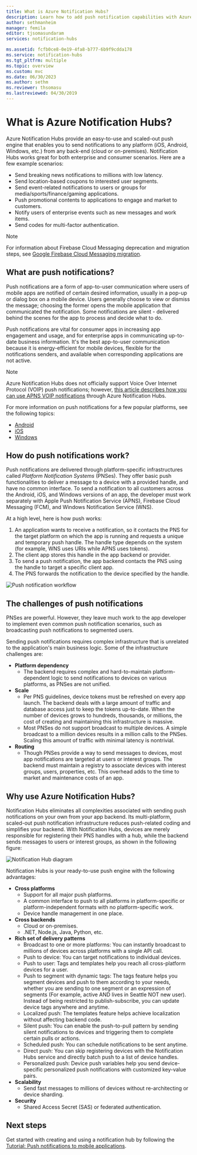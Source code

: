 ```yaml
---
title: What is Azure Notification Hubs?
description: Learn how to add push notification capabilities with Azure Notification Hubs.
author: sethmanheim
manager: femila
editor: tjsomasundaram
services: notification-hubs

ms.assetid: fcfb0ce8-0e19-4fa8-b777-6b9f9cdda178
ms.service: notification-hubs
ms.tgt_pltfrm: multiple
ms.topic: overview
ms.custom: mvc
ms.date: 06/30/2023
ms.author: sethm
ms.reviewer: thsomasu
ms.lastreviewed: 04/30/2019
---
```


# What is Azure Notification Hubs?

Azure Notification Hubs provide an easy-to-use and scaled-out push engine that enables you to send notifications to any platform (iOS, Android, Windows, etc.) from any back-end (cloud or on-premises). Notification Hubs works great for both enterprise and consumer scenarios. Here are a few example scenarios:

- Send breaking news notifications to millions with low latency.
- Send location-based coupons to interested user segments.
- Send event-related notifications to users or groups for media/sports/finance/gaming applications.
- Push promotional contents to applications to engage and market to customers.
- Notify users of enterprise events such as new messages and work items.
- Send codes for multi-factor authentication.

> [!NOTE]
> For information about Firebase Cloud Messaging deprecation and migration steps, see [Google Firebase Cloud Messaging migration](notification-hubs-gcm-to-fcm.md).

## What are push notifications?

Push notifications are a form of app-to-user communication where users of mobile apps are notified of certain desired information, usually in a pop-up or dialog box on a mobile device. Users generally choose to view or dismiss the message; choosing the former opens the mobile application that communicated the notification. Some notifications are silent - delivered behind the scenes for the app to process and decide what to do.

Push notifications are vital for consumer apps in increasing app engagement and usage, and for enterprise apps in communicating up-to-date business information. It's the best app-to-user communication because it is energy-efficient for mobile devices, flexible for the notifications senders, and available when corresponding applications are not active.

> [!NOTE]
> Azure Notification Hubs does not officially support Voice Over Internet Protocol (VOIP) push notifications; however, [this article describes how you can use APNS VOIP notifications](voip-apns.md) through Azure Notification Hubs.

For more information on push notifications for a few popular platforms, see the following topics:

- [Android](https://developer.android.com/develop/ui/views/notifications)
- [iOS](https://developer.apple.com/notifications/)
- [Windows](/previous-versions/windows/apps/hh779725(v=win.10))

## How do push notifications work?

Push notifications are delivered through platform-specific infrastructures called *Platform Notification Systems* (PNSes). They offer basic push functionalities to deliver a message to a device with a provided handle, and have no common interface. To send a notification to all customers across the Android, iOS, and Windows versions of an app, the developer must work separately with Apple Push Notification Service (APNS), Firebase Cloud Messaging (FCM), and Windows Notification Service (WNS).

At a high level, here is how push works:

1. An application wants to receive a notification, so it contacts the PNS for the target platform on which the app is running and requests a unique and temporary push handle. The handle type depends on the system (for example, WNS uses URIs while APNS uses tokens).
2. The client app stores this handle in the app backend or provider.
3. To send a push notification, the app backend contacts the PNS using the handle to target a specific client app.
4. The PNS forwards the notification to the device specified by the handle.

![Push notification workflow](./media/notification-hubs-overview/registration-diagram.png)

## The challenges of push notifications

PNSes are powerful. However, they leave much work to the app developer to implement even common push notification scenarios, such as broadcasting push notifications to segmented users.

Sending push notifications requires complex infrastructure that is unrelated to the application's main business logic. Some of the infrastructure challenges are:

- **Platform dependency**
  - The backend requires complex and hard-to-maintain platform-dependent logic to send notifications to devices on various platforms, as PNSes are not unified.
- **Scale**
  - Per PNS guidelines, device tokens must be refreshed on every app launch. The backend deals with a large amount of traffic and database access just to keep the tokens up-to-date. When the number of devices grows to hundreds, thousands, or millions, the cost of creating and maintaining this infrastructure is massive.
  - Most PNSes do not support broadcast to multiple devices. A simple broadcast to a million devices results in a million calls to the PNSes. Scaling this amount of traffic with minimal latency is nontrivial.
- **Routing**
  - Though PNSes provide a way to send messages to devices, most app notifications are targeted at users or interest groups. The backend must maintain a registry to associate devices with interest groups, users, properties, etc. This overhead adds to the time to market and maintenance costs of an app.

## Why use Azure Notification Hubs?

Notification Hubs eliminates all complexities associated with sending push notifications on your own from your app backend. Its multi-platform, scaled-out push notification infrastructure reduces push-related coding and simplifies your backend. With Notification Hubs, devices are merely responsible for registering their PNS handles with a hub, while the backend sends messages to users or interest groups, as shown in the following figure:

![Notification Hub diagram](./media/notification-hubs-overview/notification-hub-diagram.png)

Notification Hubs is your ready-to-use push engine with the following advantages:

- **Cross platforms**
  - Support for all major push platforms.
  - A common interface to push to all platforms in platform-specific or platform-independent formats with no platform-specific work.
  - Device handle management in one place.
- **Cross backends**
  - Cloud or on-premises.
  - .NET, Node.js, Java, Python, etc.
- **Rich set of delivery patterns**
  - Broadcast to one or more platforms: You can instantly broadcast to millions of devices across platforms with a single API call.
  - Push to device: You can target notifications to individual devices.
  - Push to user: Tags and templates help you reach all cross-platform devices for a user.
  - Push to segment with dynamic tags: The tags feature helps you segment devices and push to them according to your needs, whether you are sending to one segment or an expression of segments (For example, active AND lives in Seattle NOT new user). Instead of being restricted to publish-subscribe, you can update device tags anywhere and anytime.
  - Localized push: The templates feature helps achieve localization without affecting backend code.
  - Silent push: You can enable the push-to-pull pattern by sending silent notifications to devices and triggering them to complete certain pulls or actions.
  - Scheduled push: You can schedule notifications to be sent anytime.
  - Direct push: You can skip registering devices with the Notification Hubs service and directly batch push to a list of device handles.
  - Personalized push: Device push variables help you send device-specific personalized push notifications with customized key-value pairs.
- **Scalability**
  - Send fast messages to millions of devices without re-architecting or device sharding.
- **Security**
  - Shared Access Secret (SAS) or federated authentication.

## Next steps

Get started with creating and using a notification hub by following the [Tutorial: Push notifications to mobile applications](notification-hubs-android-push-notification-google-fcm-get-started.md).

[0]: ./media/notification-hubs-overview/registration-diagram.png

[1]: ./media/notification-hubs-overview/notification-hub-diagram.png

[How customers are using Notification Hubs]: https://azure.microsoft.com/services/notification-hubs

[Notification Hubs tutorials and guides]: ./index.yml

[iOS]: ./notification-hubs-push-notification-fixer.md

[Android]: ./notification-hubs-android-push-notification-google-gcm-get-started.md

[Windows Universal]: ./notification-hubs-windows-store-dotnet-get-started-wns-push-notification.md

[Windows Phone]: ./notification-hubs-windows-mobile-push-notifications-mpns.md

[Kindle]: ./notification-hubs-android-push-notification-google-fcm-get-started.md

[Xamarin.iOS]: ./xamarin-notification-hubs-ios-push-notification-apns-get-started.md

[Xamarin.Android]: ./xamarin-notification-hubs-push-notifications-android-gcm.md

[Microsoft.WindowsAzure.Messaging.NotificationHub]: /previous-versions/azure/reference/dn339221(v=azure.100)

[Microsoft.ServiceBus.Notifications]: /previous-versions/azure/

[App Service Mobile Apps]: /previous-versions/azure/app-service-mobile/app-service-mobile-value-prop

[templates]: notification-hubs-templates-cross-platform-push-messages.md

[Azure portal]: https://portal.azure.com

[tags]: (https://msdn.microsoft.com/library/azure/dn530749.aspx)
